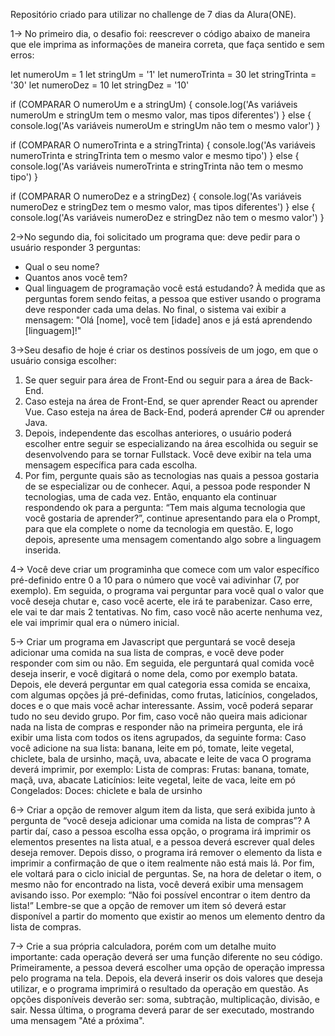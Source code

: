 Repositório criado para utilizar no challenge de 7 dias da Alura(ONE).

1-> No primeiro dia, o desafio foi: reescrever o código abaixo de maneira que ele imprima as informações de maneira correta, que faça sentido e sem erros:

let numeroUm = 1
let stringUm = '1'
let numeroTrinta = 30
let stringTrinta = '30'
let numeroDez = 10
let stringDez = '10'

if (COMPARAR O numeroUm e a stringUm) {
  console.log('As variáveis numeroUm e stringUm tem o mesmo valor, mas tipos diferentes')
} else {
  console.log('As variáveis numeroUm e stringUm não tem o mesmo valor')
}

if (COMPARAR O numeroTrinta e a stringTrinta) {
  console.log('As variáveis numeroTrinta e stringTrinta tem o mesmo valor e mesmo tipo')
} else {
  console.log('As variáveis numeroTrinta e stringTrinta não tem o mesmo tipo')
}

if (COMPARAR O numeroDez e a stringDez) {
  console.log('As variáveis numeroDez e stringDez tem o mesmo valor, mas tipos diferentes')
} else {
  console.log('As variáveis numeroDez e stringDez não tem o mesmo valor')
}

2->No segundo dia, foi solicitado um programa que: deve pedir para o usuário responder 3 perguntas:
- Qual o seu nome?
- Quantos anos você tem?
- Qual linguagem de programação você está estudando?
À medida que as perguntas forem sendo feitas, a pessoa que estiver usando o programa deve responder cada uma delas.
No final, o sistema vai exibir a mensagem:
"Olá [nome], você tem [idade] anos e já está aprendendo [linguagem]!"

3->Seu desafio de hoje é criar os destinos possíveis de um jogo, em que o usuário consiga escolher:
  1. Se quer seguir para área de Front-End ou seguir para a área de Back-End.
  2. Caso esteja na área de Front-End, se quer aprender React ou aprender Vue. Caso esteja na área de Back-End, poderá aprender C# ou aprender Java.
  3. Depois, independente das escolhas anteriores, o usuário poderá escolher entre seguir se especializando na área escolhida ou seguir se desenvolvendo para se tornar Fullstack. Você deve exibir na tela uma mensagem específica para cada escolha.
  4. Por fim, pergunte quais são as tecnologias nas quais a pessoa gostaria de se especializar ou de conhecer. Aqui, a pessoa pode responder N tecnologias, uma de cada vez. Então, enquanto ela continuar respondendo ok para a pergunta: “Tem mais alguma tecnologia que você gostaria de aprender?”, continue apresentando para ela o Prompt, para que ela complete o nome da tecnologia em questão. E, logo depois, apresente uma mensagem comentando algo sobre a linguagem inserida.

4-> Você deve criar um programinha que comece com um valor específico pré-definido entre 0 a 10 para o número que você vai adivinhar (7, por exemplo).
  Em seguida, o programa vai perguntar para você qual o valor que você deseja chutar e, caso você acerte, ele irá te parabenizar. Caso erre, ele vai te dar mais 2 tentativas.
  No fim, caso você não acerte nenhuma vez, ele vai imprimir qual era o número inicial.

5-> Criar um programa em Javascript que perguntará se você deseja adicionar uma comida na sua lista de compras, e você deve poder responder com sim ou não.
  Em seguida, ele perguntará qual comida você deseja inserir, e você digitará o nome dela, como por exemplo batata.
  Depois, ele deverá perguntar em qual categoria essa comida se encaixa, com algumas opções já pré-definidas, como frutas, laticínios, congelados, doces e o que mais você achar interessante. Assim, você poderá separar tudo no seu devido grupo.
  Por fim, caso você não queira mais adicionar nada na lista de compras e responder não na primeira pergunta, ele irá exibir uma lista com todos os itens agrupados, da seguinte forma:
  Caso você adicione na sua lista: banana, leite em pó, tomate, leite vegetal, chiclete, bala de ursinho, maçã, uva, abacate e leite de vaca
  O programa deverá imprimir, por exemplo:  Lista de compras:
    Frutas: banana, tomate, maçã, uva, abacate
    Laticínios: leite vegetal, leite de vaca, leite em pó
    Congelados:
    Doces: chiclete e bala de ursinho

6-> Criar a opção de remover algum item da lista, que será exibida junto à pergunta de “você deseja adicionar uma comida na lista de compras”?
  A partir daí, caso a pessoa escolha essa opção, o programa irá imprimir os elementos presentes na lista atual, e a pessoa deverá escrever qual deles deseja remover.
  Depois disso, o programa irá remover o elemento da lista e imprimir a confirmação de que o item realmente não está mais lá.
  Por fim, ele voltará para o ciclo inicial de perguntas.
  Se, na hora de deletar o item, o mesmo não for encontrado na lista, você deverá exibir uma mensagem avisando isso.
  Por exemplo: “Não foi possível encontrar o item dentro da lista!”
  Lembre-se que a opção de remover um item só deverá estar disponível a partir do momento que existir ao menos um elemento dentro da lista de compras.

7-> Crie a sua própria calculadora, porém com um detalhe muito importante: cada operação deverá ser uma função diferente no seu código.
  Primeiramente, a pessoa deverá escolher uma opção de operação impressa pelo programa na tela.
  Depois, ela deverá inserir os dois valores que deseja utilizar, e o programa imprimirá o resultado da operação em questão.
  As opções disponíveis deverão ser: soma, subtração, multiplicação, divisão, e sair. Nessa última, o programa deverá parar de ser executado, mostrando uma mensagem "Até a próxima".
  

